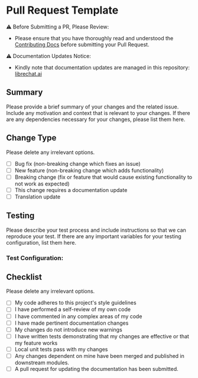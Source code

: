 # Pull Request Template

⚠️ Before Submitting a PR, Please Review:

- Please ensure that you have thoroughly read and understood the [Contributing Docs](https://github.com/danny-avila/LibreChat/blob/main/.github/CONTRIBUTING.md) before submitting your Pull Request.

⚠️ Documentation Updates Notice:

- Kindly note that documentation updates are managed in this repository: [librechat.ai](https://github.com/LibreChat-AI/librechat.ai)

## Summary

Please provide a brief summary of your changes and the related issue. Include any motivation and context that is relevant to your changes. If there are any dependencies necessary for your changes, please list them here.

## Change Type

Please delete any irrelevant options.

- [ ] Bug fix (non-breaking change which fixes an issue)
- [ ] New feature (non-breaking change which adds functionality)
- [ ] Breaking change (fix or feature that would cause existing functionality to not work as expected)
- [ ] This change requires a documentation update
- [ ] Translation update

## Testing

Please describe your test process and include instructions so that we can reproduce your test. If there are any important variables for your testing configuration, list them here.

### **Test Configuration**:

## Checklist

Please delete any irrelevant options.

- [ ] My code adheres to this project's style guidelines
- [ ] I have performed a self-review of my own code
- [ ] I have commented in any complex areas of my code
- [ ] I have made pertinent documentation changes
- [ ] My changes do not introduce new warnings
- [ ] I have written tests demonstrating that my changes are effective or that my feature works
- [ ] Local unit tests pass with my changes
- [ ] Any changes dependent on mine have been merged and published in downstream modules.
- [ ] A pull request for updating the documentation has been submitted.
